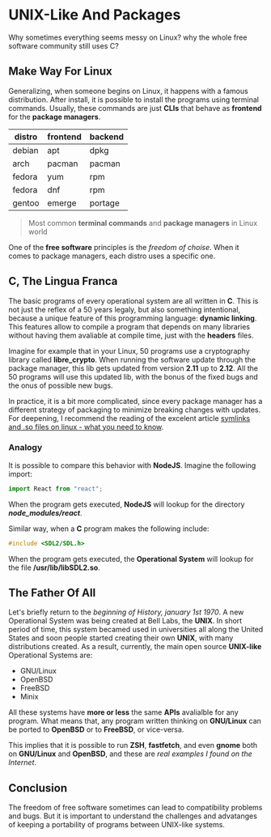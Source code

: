 # UNIX-Like And Packages

Why sometimes everything seems messy on Linux? why the whole free software community still uses C?

## Make Way For Linux

Generalizing, when someone begins on Linux, it happens with a famous distribution. After install, it
is possible to install the programs using terminal commands. Usually, these commands are just
**CLIs** that behave as **frontend** for the **package managers**.

| distro | frontend | backend |
| ------ | -------- | ------- |
| debian | apt      | dpkg    |
| arch   | pacman   | pacman  |
| fedora | yum      | rpm     |
| fedora | dnf      | rpm     |
| gentoo | emerge   | portage |

> Most common **terminal commands** and **package managers** in Linux world

One of the **free software** principles is the _freedom of choise_. When it comes to package
managers, each distro uses a specific one.

## C, The Lingua Franca

The basic programs of every operational system are all written in **C**. This is not just the reflex
of a 50 years legaly, but also something intentional, because a unique feature of this programming
language: **dynamic linking**. This features allow to compile a program that depends on many
libraries without having them avaliable at compile time, just with the **headers** files.

Imagine for example that in your Linux, 50 programs use a cryptography library called
**libre_crypto**. When running the software update through the package manager, this lib gets
updated from version **2.11** up to **2.12**. All the 50 programs will use this updated lib, with
the bonus of the fixed bugs and the onus of possible new bugs.

In practice, it is a bit more complicated, since every package manager has a different strategy of
packaging to minimize breaking changes with updates. For deepening, I recommend the reading of the
excelent article
[symlinks and .so files on linux - what you need to know](https://dmerej.info/blog/post/symlinks-and-so-files-on-linux/).

### Analogy

It is possible to compare this behavior with **NodeJS**. Imagine the following import:

```js
import React from "react";
```

When the program gets executed, **NodeJS** will lookup for the directory ***node_modules/react***.

Similar way, when a **C** program makes the following include:

```c
#include <SDL2/SDL.h>
```

When the program gets executed, the **Operational System** will lookup for the file
**/usr/lib/libSDL2.so**.

## The Father Of All

Let's briefly return to the _beginning of History, january 1st 1970_. A new Operational System was
being created at Bell Labs, the **UNIX**. In short period of time, this system becamed used in
universities all along the United States and soon people started creating their own **UNIX**, with
many distributions created. As a result, currently, the main open source **UNIX-like** Operational
Systems are:

- GNU/Linux
- OpenBSD
- FreeBSD
- Minix

All these systems have **more or less** the same **APIs** avalialble for any program. What means
that, any program written thinking on **GNU/Linux** can be ported to **OpenBSD** or to **FreeBSD**,
or vice-versa.

This implies that it is possible to run **ZSH**, **fastfetch**, and even **gnome** both on
**GNU/Linux** and **OpenBSD**, and these are _real examples I found on the Internet_.

## Conclusion

The freedom of free software sometimes can lead to compatibility problems and bugs. But it is
important to understand the challenges and advatanges of keeping a portability of programs between
UNIX-like systems.
